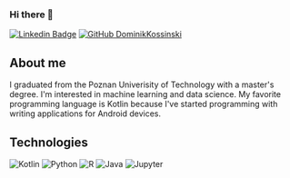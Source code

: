### Hi there 👋
[![Linkedin Badge](https://img.shields.io/badge/-Dominik%20Kossinski-blue?style=flat-square&logo=Linkedin&logoColor=white&link=https://www.linkedin.com/in/dominik-kossinski/)](https://www.linkedin.com/in/dominik-kossinski/)
[![GitHub DominikKossinski](https://img.shields.io/github/followers/DominikKossinski?label=follow&style=social)](https://github.com/DominikKossinski)

## About me

I graduated from the Poznan Univerisity of Technology with a master's degree. I'm interested in machine learning and data science. My favorite programming language is Kotlin because I've started programming with writing applications for Android devices.

## Technologies

![Kotlin](https://img.shields.io/static/v1?label=&message=Kotlin&color=A0A0A0&logo=kotlin&logoColor=FFFFFF)
![Python](https://img.shields.io/static/v1?label=&message=Python&color=A0A0A0&logo=python&logoColor=FFFFFF)
![R](https://img.shields.io/static/v1?label=&message=R&color=A0A0A0&logo=r&logoColor=FFFFFF)
![Java](https://img.shields.io/static/v1?label=&message=Java&color=A0A0A0&logo=java&logoColor=FFFFFF)
![Jupyter](https://img.shields.io/static/v1?label=&message=Jupyter&color=A0A0A0&logo=jupyter&logoColor=FFFFFF)

<!--
**DominikKossinski/DominikKossinski** is a ✨ _special_ ✨ repository because its `README.md` (this file) appears on your GitHub profile.

Here are some ideas to get you started:

- 🔭 I’m currently working on ...
- 🌱 I’m currently learning ...
- 👯 I’m looking to collaborate on ...
- 🤔 I’m looking for help with ...
- 💬 Ask me about ...
- 📫 How to reach me: ...
- 😄 Pronouns: ...
- ⚡ Fun fact: ...
-->

